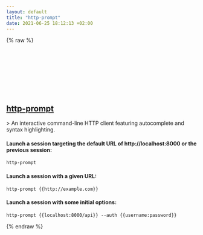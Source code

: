 ```yaml
---
layout: default
title: "http-prompt"
date: 2021-06-25 18:12:13 +02:00
---
```

{% raw %}
<h2 id="http-prompt">
  <a href="/en/linux/http-prompt.html">http-prompt</a> <a href="#http-prompt"><svg class="icon">
    <use href="/assets/images/unicode_sprite.svg#link" />
  </svg></a>
</h2>
> An interactive command-line HTTP client featuring autocomplete and syntax highlighting.

#### Launch a session targeting the default URL of http://localhost:8000 or the previous session:
```shell
http-prompt
```
#### Launch a session with a given URL:
```shell
http-prompt {{http://example.com}}
```
#### Launch a session with some initial options:
```shell
http-prompt {{localhost:8000/api}} --auth {{username:password}}
```
{% endraw %}